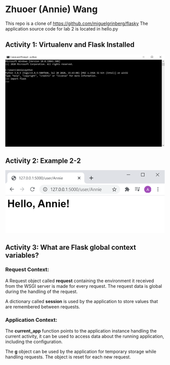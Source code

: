 # Zhuoer (Annie) Wang
This repo is a clone of https://github.com/miguelgrinberg/flasky
The application source code for lab 2 is located in hello.py

## Activity 1: Virtualenv and Flask Installed
![Alt text](./Import-Flask.png?raw=true)

## Activity 2: Example 2-2 
![Alt text](./Hello-Annie.png?raw=true)

## Activity 3: What are Flask global context variables?
### Request Context: 

A Request object called **request** containing the environment it received from the WSGI server is made for every request. The request data is global during the handling of the request.

A dictionary called **session** is used by the application to store values that are remembered between requests.

### Application Context: 

The **current_app** function points to the application instance handling the current activity, it can be used to access data about the running application, including the configuration.

The **g** object can be used by the application for temporary storage while handling requests. The object is reset for each new request.
